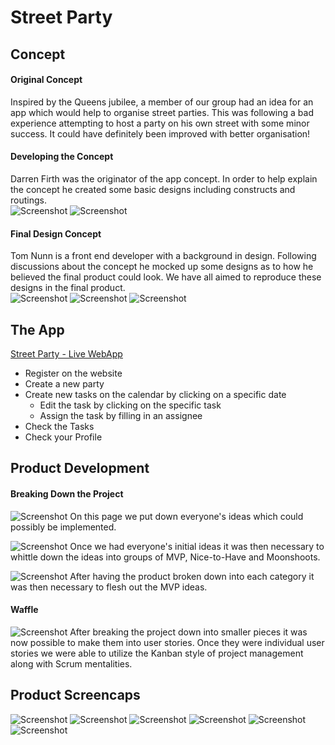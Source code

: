 # Street Party

## Concept
#### Original Concept
Inspired by the Queens jubilee, a member of our group had an idea for an app which would help to organise street parties. This was following a bad experience attempting to host a party on his own street with some minor success. It could have definitely been improved with better organisation!

#### Developing the Concept
Darren Firth was the originator of the app concept. In order to help explain the concept he created some basic designs including constructs and routings. </br>
![Screenshot](screenshots/Original-Concept.png "Original concept by Darren Firth")
![Screenshot](screenshots/Original-Routing.png "Original routing by Darren Firth")

#### Final Design Concept
Tom Nunn is a front end developer with a background in design. Following discussions about the concept he mocked up some designs as to how he believed the final product could look. We have all aimed to reproduce these designs in the final product. </br>
![Screenshot](screenshots/Final-Concept-1.png "Final concept 1 by Tom Nunn")
![Screenshot](screenshots/Final-Concept-2.png "Final concept 2 by Tom Nunn")
![Screenshot](screenshots/Final-Concept-3.png "Final concept 3 by Tom Nunn")

## The App
[Street Party - Live WebApp](street-party.herokuapp.com)
* Register on the website
* Create a new party
* Create new tasks on the calendar by clicking on a specific date
  * Edit the task by clicking on the specific task
  * Assign the task by filling in an assignee
* Check the Tasks
* Check your Profile

## Product Development
#### Breaking Down the Project
![Screenshot](screenshots/Initial-Project-Breakdown.png "Initial project breakdown")
On this page we put down everyone's ideas which could possibly be implemented.

![Screenshot](screenshots/Part-Project-Breakdown.png "Midway project breakdown")
Once we had everyone's initial ideas it was then necessary to whittle down the ideas into groups of MVP, Nice-to-Have and Moonshoots.

![Screenshot](screenshots/Final-Project-Breakdown.png "Final project breakdown")
After having the product broken down into each category it was then necessary to flesh out the MVP ideas.

#### Waffle
![Screenshot](screenshots/Kanban-Board.png "Waffle board we used to keep track of the project")
After breaking the project down into smaller pieces it was now possible to make them into user stories. Once they were individual user stories we were able to utilize the Kanban style of project management along with Scrum mentalities.

## Product Screencaps
![Screenshot](screenshots/Landing-Page.png "Landing Page")
![Screenshot](screenshots/Calendar-Page.png "Calendar Page")
![Screenshot](screenshots/Registration-Page.png "Registration Page")
![Screenshot](screenshots/Login-Page.png "Login Page")
![Screenshot](screenshots/Tasks-Page.png "Tasks Page")
![Screenshot](screenshots/Profile-Page.png "Profile Page")
